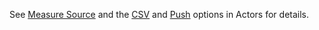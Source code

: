 See <a href='actors.html#measure-source'>Measure Source</a> and the <a href='actors.html#csv-option'>CSV</a> and <a href='actors.html#push-option'>Push</a> options in Actors for details.